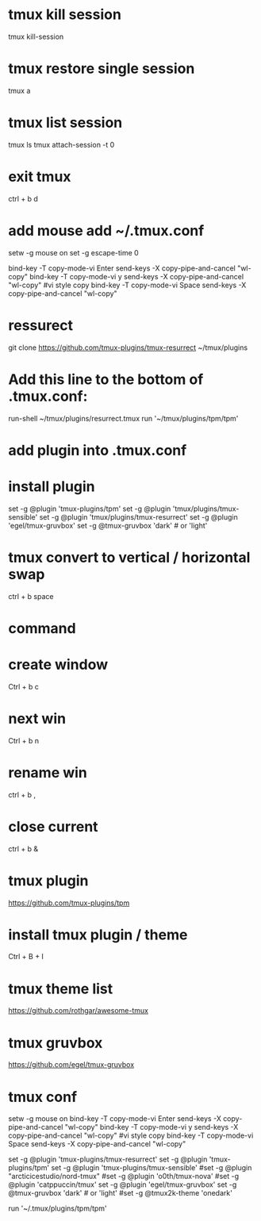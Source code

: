 # tmux kill session
tmux kill-session

# tmux restore single session
tmux a

# tmux list session
tmux ls
tmux attach-session -t 0

# exit tmux 
ctrl + b d

# add mouse  add ~/.tmux.conf
setw -g mouse on
set -g escape-time 0

bind-key -T copy-mode-vi Enter send-keys -X copy-pipe-and-cancel "wl-copy"
bind-key -T copy-mode-vi y send-keys -X copy-pipe-and-cancel "wl-copy" #vi style copy
bind-key -T copy-mode-vi Space send-keys -X copy-pipe-and-cancel "wl-copy"


# ressurect
git clone https://github.com/tmux-plugins/tmux-resurrect ~/tmux/plugins

# Add this line to the bottom of .tmux.conf:
run-shell ~/tmux/plugins/resurrect.tmux
run '~/tmux/plugins/tpm/tpm'

# add plugin into .tmux.conf
# install plugin
set -g @plugin 'tmux-plugins/tpm'
set -g @plugin 'tmux/plugins/tmux-sensible'
set -g @plugin 'tmux/plugins/tmux-resurrect' 
set -g @plugin 'egel/tmux-gruvbox'
set -g @tmux-gruvbox 'dark' # or 'light'


# tmux convert to vertical / horizontal swap
ctrl + b space


# command


# create window
Ctrl + b c
# next win
Ctrl + b n
# rename win
ctrl + b ,
# close  current
ctrl + b &

# tmux plugin
https://github.com/tmux-plugins/tpm

# install tmux plugin / theme
Ctrl + B + I 


# tmux theme  list
https://github.com/rothgar/awesome-tmux

# tmux gruvbox
https://github.com/egel/tmux-gruvbox


# tmux conf
setw -g mouse on
bind-key -T copy-mode-vi Enter send-keys -X copy-pipe-and-cancel "wl-copy"
bind-key -T copy-mode-vi y send-keys -X copy-pipe-and-cancel "wl-copy" #vi style copy
bind-key -T copy-mode-vi Space send-keys -X copy-pipe-and-cancel "wl-copy"

set -g @plugin 'tmux-plugins/tmux-resurrect'
set -g @plugin 'tmux-plugins/tpm'
set -g @plugin 'tmux-plugins/tmux-sensible'
#set -g @plugin "arcticicestudio/nord-tmux"
#set -g @plugin 'o0th/tmux-nova'
#set -g @plugin 'catppuccin/tmux'
set -g @plugin 'egel/tmux-gruvbox'
set -g @tmux-gruvbox 'dark' # or 'light'
#set -g @tmux2k-theme 'onedark'

run '~/.tmux/plugins/tpm/tpm'



